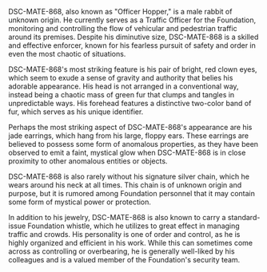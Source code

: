 DSC-MATE-868, also known as "Officer Hopper," is a male rabbit of unknown origin. He currently serves as a Traffic Officer for the Foundation, monitoring and controlling the flow of vehicular and pedestrian traffic around its premises. Despite his diminutive size, DSC-MATE-868 is a skilled and effective enforcer, known for his fearless pursuit of safety and order in even the most chaotic of situations.

DSC-MATE-868's most striking feature is his pair of bright, red clown eyes, which seem to exude a sense of gravity and authority that belies his adorable appearance. His head is not arranged in a conventional way, instead being a chaotic mass of green fur that clumps and tangles in unpredictable ways. His forehead features a distinctive two-color band of fur, which serves as his unique identifier.

Perhaps the most striking aspect of DSC-MATE-868's appearance are his jade earrings, which hang from his large, floppy ears. These earrings are believed to possess some form of anomalous properties, as they have been observed to emit a faint, mystical glow when DSC-MATE-868 is in close proximity to other anomalous entities or objects.

DSC-MATE-868 is also rarely without his signature silver chain, which he wears around his neck at all times. This chain is of unknown origin and purpose, but it is rumored among Foundation personnel that it may contain some form of mystical power or protection.

In addition to his jewelry, DSC-MATE-868 is also known to carry a standard-issue Foundation whistle, which he utilizes to great effect in managing traffic and crowds. His personality is one of order and control, as he is highly organized and efficient in his work. While this can sometimes come across as controlling or overbearing, he is generally well-liked by his colleagues and is a valued member of the Foundation's security team.